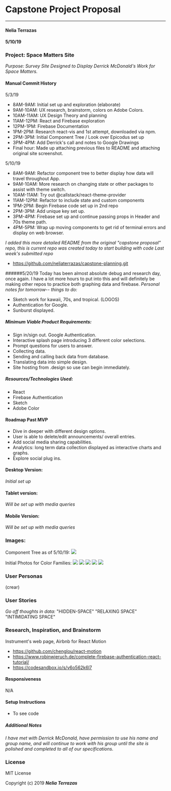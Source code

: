 # Capstone Project Proposal
---
#### Nelia Terrazas
#### 5/10/19

### Project: Space Matters Site
_Purpose: Survey Site Designed to Display Derrick McDonald's Work for Space Matters._

#### Manual Commit History
5/3/19
* 8AM-9AM: Initial set up and exploration (elaborate)
* 9AM-10AM: UX research, brainstorm, colors on Adobe Colors.
* 10AM-11AM: UX Design Theory and planning
* 11AM-12PM:  React and Firebase exploration
* 12PM-1PM: Firebase Documentation
* 1PM-2PM: Research react-vis and 1st attempt, downloaded via npm.
* 2PM-3PM: Initial Component Tree / Look over Epicodus set up
* 3PM-4PM: Add Derrick's call and notes to Google Drawings
* Final hour: Made up attaching previous files to README and attaching original site screenshot.

5/10/19
* 8AM-9AM: Refactor component tree to better display how data will travel throughout App.
* 9AM-10AM: More research on changing state or other packages to assist with theme switch.
* 10AM-11AM: Try out @callstack/react-theme-provider
* 11AM-12PM: Refactor to include state and custom components
* 1PM-2PM: Begin Firebase code set up in 2nd repo
* 2PM-3PM: Add unique key set up.
* 3PM-4PM: Firebase set up and continue passing props in Header and 70s theme path.
* 4PM-5PM: Wrap up moving components to get rid of terminal errors and display on web browser.

_I added this more detailed README from the original "capstone proposal" repo, this is current repo was created today to start building with code_
_Last week's submitted repo_
* https://github.com/neliaterrazas/capstone-planning.git

######5/20/19
Today has been almost absolute debug and research day, once again. I have a lot more hours to put into this and will definitely be making other repos to practice both graphing data and firebase.
_Personal notes for tomorrow-- things to do:_
* Sketch work for kawaii, 70s, and tropical. (LOGOS)
* Authentication for Google. 
* Sunburst displayed.

##### Minimum Viable Product Requirements:
* Sign in/sign out. Google Authentication.
* Interactive splash page introducing 3 different color selections.
* Prompt questions for users to answer.
* Collecting data.
* Sending and calling back data from database.
* Translating data into simple design.
* Site hosting from .design so use can begin immediately.


##### Resources/Technologies Used:
* React
* Firebase Authentication
* Sketch
* Adobe Color

#### Roadmap Past MVP
* Dive in deeper with different design options.
* User is able to delete/edit announcements/ overall entries.
* Add social media sharing capabilities.
* Analytics: long term data collection displayed as interactive charts and graphs.
* Explore social plug ins.



#### Desktop Version:
_Initial set up_

#### Tablet version:
_Will be set up with media queries_

#### Mobile Version:
_Will be set up with media queries_

### Images:
Component Tree as of 5/10/19:
![](src/assets/images/tree.jpg)

Initial Photos for Color Families:
![](src/assets/images/house-colors.jpg)
![](src/assets/images/tirana-colors.jpg)
![](src/assets/images/1.png)
![](src/assets/images/2.png)
![](src/assets/images/3.png)



### User Personas
(crear)


### User Stories
_Go off thoughts in data:_
"HIDDEN-SPACE"
"RELAXING SPACE"
"INTIMIDATING SPACE"

### Research, Inspiration, and Brainstorm
Instrument's web page, Airbnb for React Motion
* https://github.com/chenglou/react-motion
* https://www.robinwieruch.de/complete-firebase-authentication-react-tutorial/
* https://codesandbox.io/s/v6o562k6l7

#### Responsiveness
N/A

#### Setup Instructions
* To see code


##### Additional Notes
_I have met with Derrick McDonald, have permission to use his name and group name, and will continue to work with his group until the site is polished and completed to all of our specifications._


### License

MIT License

Copyright (c) 2019 **_Nelia Terrazas_**
